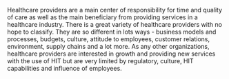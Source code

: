Healthcare providers are a main center of responsibility for time and quality of care as well as the main beneficiary from providing services in a healthcare industry. There is a great variety of healthcare providers with no hope to classify. They are so different in lots ways - business models and processes, budgets, culture, attitude to employees, customer relations, environment, supply chains and a lot more. As any other organizations, healthcare providers are interested in growth and providing new services with the use of HIT but are very limited by regulatory, culture, HIT capabilities and influence of employees.